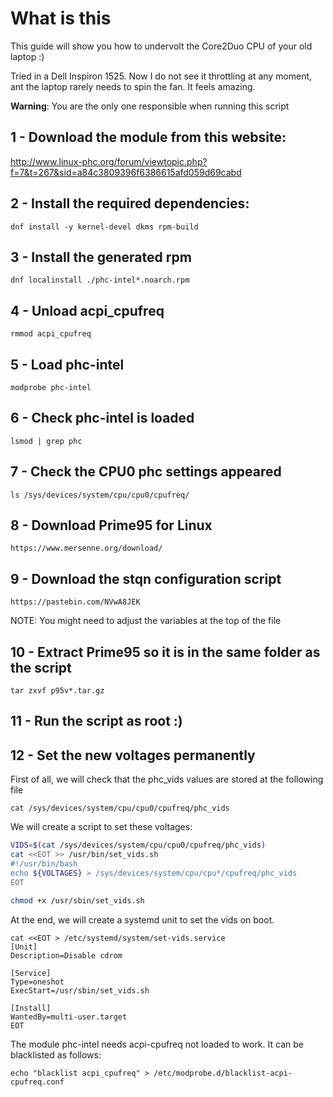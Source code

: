 # What is this

This guide will show you how to undervolt the Core2Duo CPU of your old laptop :)

Tried in a Dell Inspiron 1525. Now I do not see it throttling at any moment, ant the laptop rarely needs to spin the fan. It feels amazing.


**Warning**: You are the only one responsible when running this script

## 1 - Download the module from this website:
http://www.linux-phc.org/forum/viewtopic.php?f=7&t=267&sid=a84c3809396f6386615afd059d69cabd

## 2 - Install the required dependencies:

```
dnf install -y kernel-devel dkms rpm-build
```

## 3 - Install the generated rpm

```
dnf localinstall ./phc-intel*.noarch.rpm
```

## 4 - Unload acpi\_cpufreq

```
rmmod acpi_cpufreq
```

## 5 - Load phc-intel

```
modprobe phc-intel
```

## 6 - Check phc-intel is loaded

```
lsmod | grep phc
```

## 7 - Check the CPU0 phc settings appeared

```
ls /sys/devices/system/cpu/cpu0/cpufreq/
```

## 8 - Download Prime95 for Linux

```
https://www.mersenne.org/download/
```

## 9 - Download the stqn configuration script

```
https://pastebin.com/NVwA8JEK
```

NOTE: You might need to adjust the variables at the top of the file

## 10 - Extract Prime95 so it is in the same folder as the script

```
tar zxvf p95v*.tar.gz
```

## 11 - Run the script as root :)

## 12 - Set the new voltages permanently

First of all, we will check that the phc_vids values are stored at the following file

```
cat /sys/devices/system/cpu/cpu0/cpufreq/phc_vids
```

We will create a script to set these voltages:

```bash
VIDS=$(cat /sys/devices/system/cpu/cpu0/cpufreq/phc_vids)
cat <<EOT >> /usr/bin/set_vids.sh
#!/usr/bin/bash
echo ${VOLTAGES} > /sys/devices/system/cpu/cpu*/cpufreq/phc_vids
EOT

chmod +x /usr/sbin/set_vids.sh
```

At the end, we will create a systemd unit to set the vids on boot.

```
cat <<EOT > /etc/systemd/system/set-vids.service
[Unit]
Description=Disable cdrom

[Service]
Type=oneshot
ExecStart=/usr/sbin/set_vids.sh

[Install]
WantedBy=multi-user.target
EOT
```

The module phc-intel needs acpi-cpufreq not loaded to work. It can be blacklisted as follows:

```
echo "blacklist acpi_cpufreq" > /etc/modprobe.d/blacklist-acpi-cpufreq.conf
```


